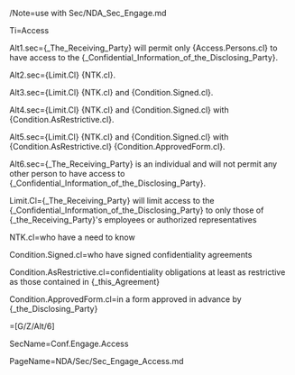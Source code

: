 /Note=use with Sec/NDA_Sec_Engage.md

Ti=Access

Alt1.sec={_The_Receiving_Party} will permit only {Access.Persons.cl} to have access to the {_Confidential_Information_of_the_Disclosing_Party}.

Alt2.sec={Limit.Cl} {NTK.cl}.

Alt3.sec={Limit.Cl} {NTK.cl} and {Condition.Signed.cl}.

Alt4.sec={Limit.Cl} {NTK.cl} and {Condition.Signed.cl} with {Condition.AsRestrictive.cl}.

Alt5.sec={Limit.Cl} {NTK.cl} and {Condition.Signed.cl} with {Condition.AsRestrictive.cl} {Condition.ApprovedForm.cl}.

Alt6.sec={_The_Receiving_Party} is an individual and will not permit any other person to have access to {_Confidential_Information_of_the_Disclosing_Party}.

Limit.Cl={_The_Receiving_Party} will limit access to the {_Confidential_Information_of_the_Disclosing_Party} to only those of {_the_Receiving_Party}'s employees or authorized representatives 

NTK.cl=who have a need to know

Condition.Signed.cl=who have signed confidentiality agreements

Condition.AsRestrictive.cl=confidentiality obligations at least as restrictive as those contained in {_this_Agreement}

Condition.ApprovedForm.cl=in a form approved in advance by {_the_Disclosing_Party}

=[G/Z/Alt/6]

SecName=Conf.Engage.Access

PageName=NDA/Sec/Sec_Engage_Access.md